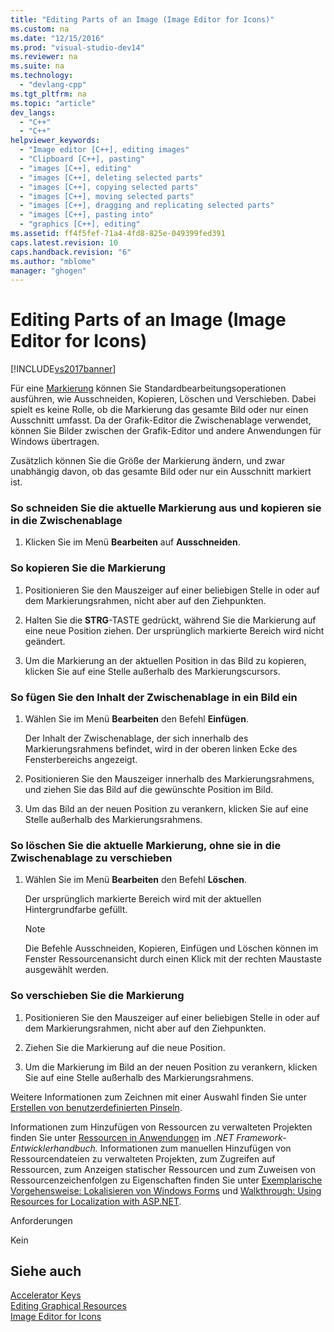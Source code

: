 ```yaml
---
title: "Editing Parts of an Image (Image Editor for Icons)"
ms.custom: na
ms.date: "12/15/2016"
ms.prod: "visual-studio-dev14"
ms.reviewer: na
ms.suite: na
ms.technology: 
  - "devlang-cpp"
ms.tgt_pltfrm: na
ms.topic: "article"
dev_langs: 
  - "C++"
  - "C++"
helpviewer_keywords: 
  - "Image editor [C++], editing images"
  - "Clipboard [C++], pasting"
  - "images [C++], editing"
  - "images [C++], deleting selected parts"
  - "images [C++], copying selected parts"
  - "images [C++], moving selected parts"
  - "images [C++], dragging and replicating selected parts"
  - "images [C++], pasting into"
  - "graphics [C++], editing"
ms.assetid: ff4f5fef-71a4-4fd8-825e-049399fed391
caps.latest.revision: 10
caps.handback.revision: "6"
ms.author: "mblome"
manager: "ghogen"
---
```

# Editing Parts of an Image (Image Editor for Icons)
[!INCLUDE[vs2017banner](../assembler/inline/includes/vs2017banner.md)]

Für eine [Markierung](../mfc/selecting-an-area-of-an-image-image-editor-for-icons.md) können Sie Standardbearbeitungsoperationen ausführen, wie Ausschneiden, Kopieren, Löschen und Verschieben. Dabei spielt es keine Rolle, ob die Markierung das gesamte Bild oder nur einen Ausschnitt umfasst.  Da der Grafik\-Editor die Zwischenablage verwendet, können Sie Bilder zwischen der Grafik\-Editor und andere Anwendungen für Windows übertragen.  
  
 Zusätzlich können Sie die Größe der Markierung ändern, und zwar unabhängig davon, ob das gesamte Bild oder nur ein Ausschnitt markiert ist.  
  
### So schneiden Sie die aktuelle Markierung aus und kopieren sie in die Zwischenablage  
  
1.  Klicken Sie im Menü **Bearbeiten** auf **Ausschneiden**.  
  
### So kopieren Sie die Markierung  
  
1.  Positionieren Sie den Mauszeiger auf einer beliebigen Stelle in oder auf dem Markierungsrahmen, nicht aber auf den Ziehpunkten.  
  
2.  Halten Sie die **STRG**\-TASTE gedrückt, während Sie die Markierung auf eine neue Position ziehen.  Der ursprünglich markierte Bereich wird nicht geändert.  
  
3.  Um die Markierung an der aktuellen Position in das Bild zu kopieren, klicken Sie auf eine Stelle außerhalb des Markierungscursors.  
  
### So fügen Sie den Inhalt der Zwischenablage in ein Bild ein  
  
1.  Wählen Sie im Menü **Bearbeiten** den Befehl **Einfügen**.  
  
     Der Inhalt der Zwischenablage, der sich innerhalb des Markierungsrahmens befindet, wird in der oberen linken Ecke des Fensterbereichs angezeigt.  
  
2.  Positionieren Sie den Mauszeiger innerhalb des Markierungsrahmens, und ziehen Sie das Bild auf die gewünschte Position im Bild.  
  
3.  Um das Bild an der neuen Position zu verankern, klicken Sie auf eine Stelle außerhalb des Markierungsrahmens.  
  
### So löschen Sie die aktuelle Markierung, ohne sie in die Zwischenablage zu verschieben  
  
1.  Wählen Sie im Menü **Bearbeiten** den Befehl **Löschen**.  
  
     Der ursprünglich markierte Bereich wird mit der aktuellen Hintergrundfarbe gefüllt.  
  
    > [!NOTE]
    >  Die Befehle Ausschneiden, Kopieren, Einfügen und Löschen können im Fenster Ressourcenansicht durch einen Klick mit der rechten Maustaste ausgewählt werden.  
  
### So verschieben Sie die Markierung  
  
1.  Positionieren Sie den Mauszeiger auf einer beliebigen Stelle in oder auf dem Markierungsrahmen, nicht aber auf den Ziehpunkten.  
  
2.  Ziehen Sie die Markierung auf die neue Position.  
  
3.  Um die Markierung im Bild an der neuen Position zu verankern, klicken Sie auf eine Stelle außerhalb des Markierungsrahmens.  
  
 Weitere Informationen zum Zeichnen mit einer Auswahl finden Sie unter [Erstellen von benutzerdefinierten Pinseln](../mfc/creating-a-custom-brush-image-editor-for-icons.md).  
  
 Informationen zum Hinzufügen von Ressourcen zu verwalteten Projekten finden Sie unter [Ressourcen in Anwendungen](../Topic/Resources%20in%20Desktop%20Apps.md) im *.NET Framework\-Entwicklerhandbuch.* Informationen zum manuellen Hinzufügen von Ressourcendateien zu verwalteten Projekten, zum Zugreifen auf Ressourcen, zum Anzeigen statischer Ressourcen und zum Zuweisen von Ressourcenzeichenfolgen zu Eigenschaften finden Sie unter [Exemplarische Vorgehensweise: Lokalisieren von Windows Forms](assetId:///9a96220d-a19b-4de0-9f48-01e5d82679e5) und [Walkthrough: Using Resources for Localization with ASP.NET](../Topic/Walkthrough:%20Using%20Resources%20for%20Localization%20with%20ASP.NET.md).  
  
 Anforderungen  
  
 Kein  
  
## Siehe auch  
 [Accelerator Keys](../mfc/accelerator-keys-image-editor-for-icons.md)   
 [Editing Graphical Resources](../mfc/editing-graphical-resources-image-editor-for-icons.md)   
 [Image Editor for Icons](../mfc/image-editor-for-icons.md)